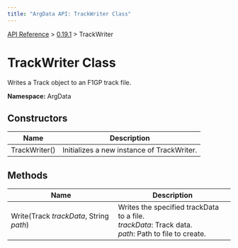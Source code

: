 ```yaml
---
title: "ArgData API: TrackWriter Class"
---
```


[API Reference](/argdata/api) &gt; [0.19.1](/argdata/api/0.19.1) &gt; TrackWriter

# TrackWriter Class

Writes a Track object to an F1GP track file.

**Namespace:** ArgData

## Constructors

<table class="table table-bordered table-striped ">
<thead>
  <tr>
    <th>Name</th>
    <th>Description</th>
  </tr>
</thead>
<tbody>
  <tr>
    <td>TrackWriter()</td>
    <td>Initializes a new instance of TrackWriter.</td>
  </tr>
</tbody>
</table>


## Methods

<table class="table table-bordered table-striped ">
<thead>
  <tr>
    <th>Name</th>
    <th>Description</th>
  </tr>
</thead>
<tbody>
  <tr>
    <td>Write(Track <em>trackData</em>, String <em>path</em>)</td>
    <td>Writes the specified trackData to a file.<br /><em>trackData</em>: Track data.<br /><em>path</em>: Path to file to create.<br /></td>
  </tr>
</tbody>
</table>


